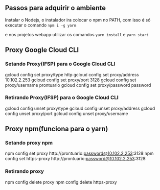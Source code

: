 ## Passos para adquirir o ambiente

Instalar o Nodejs, o instalador ira colocar o npm no PATH, com isso é 
só executar o comando `npm i -g yarn`

e nos projetos webapp utilizar os comandos `yarn install` e `yarn start`

## Proxy Google Cloud CLI

### Setando Proxy(IFSP) para o Google Cloud CLI

gcloud config set proxy/type http
gcloud config set proxy/address 10.102.2.253
gcloud config set proxy/port 3128
gcloud config set proxy/username prontuario
gcloud config set proxy/password password

### Retirando Proxy(IFSP) para o Google Cloud CLI

gcloud config unset proxy/type
gcloud config unset proxy/address
gcloud config unset proxy/port
gcloud config unset proxy/username

## Proxy npm(funciona para o yarn)

### Setando proxy npm

npm config set proxy http://prontuario:password@10.102.2.253:3128
npm config set https-proxy http://prontuario:password@10.102.2.253:3128

### Retirando proxy

npm config delete proxy
npm config delete https-proxy
